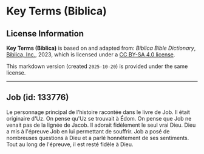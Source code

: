# Key Terms (Biblica)

## License Information

**Key Terms (Biblica)** is based on and adapted from: _Biblica Bible Dictionary_, [Biblica, Inc.](https://www.biblica.com/), 2023, which is licensed under a [CC BY-SA 4.0 license](https://creativecommons.org/licenses/by-sa/4.0/legalcode.en).

This markdown version (created `2025-10-20`) is provided under the same license.



--------------------------------

## Job (id: 133776)

Le personnage principal de l'histoire racontée dans le livre de Job. Il était originaire d'Uz. On pense qu'Uz se trouvait à Édom. On pense que Job ne venait pas de la lignée de Jacob. Il adorait fidèlement le seul vrai Dieu. Dieu a mis à l'épreuve Job en lui permettant de souffrir. Job a posé de nombreuses questions à Dieu et a parlé honnêtement de ses sentiments. Tout au long de l'épreuve, il est resté fidèle à Dieu.


